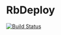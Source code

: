 RbDeploy
========

[![Build Status](https://travis-ci.org/emilsoman/rbdeploy.svg)](https://travis-ci.org/emilsoman/rbdeploy)
